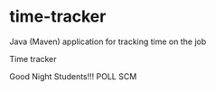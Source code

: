 # time-tracker
Java (Maven) application for tracking time on the job

Time tracker

Good Night Students!!!
POLL SCM
